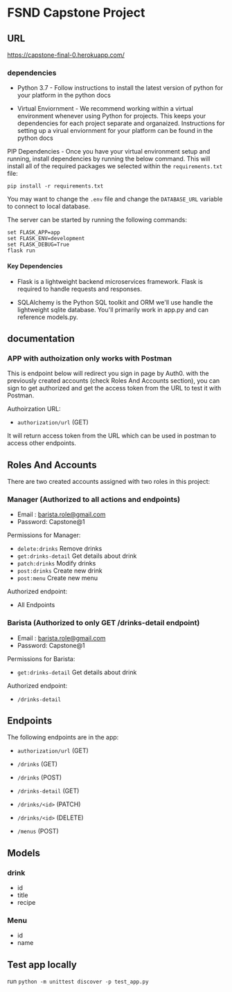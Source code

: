 # FSND Capstone Project

## URL

https://capstone-final-0.herokuapp.com/

### dependencies 
- Python 3.7 - Follow instructions to install the latest version of python for your platform in the python docs

- Virtual Enviornment - We recommend working within a virtual environment whenever using Python for projects. This keeps your dependencies for each project separate and organaized. Instructions for setting up a virual enviornment for your platform can be found in the python docs

PIP Dependencies - Once you have your virtual environment setup and running, install dependencies by running the below command. This will install all of the required packages we selected within the `requirements.txt` file:

`pip install -r requirements.txt`

You may want to change the `.env` file and change the `DATABASE_URL` variable to connect to local database.

The server can be started by running the following commands:
```
set FLASK_APP=app
set FLASK_ENV=development
set FLASK_DEBUG=True
flask run
```

#### Key Dependencies

- Flask is a lightweight backend microservices framework. Flask is required to handle requests and responses.

- SQLAlchemy is the Python SQL toolkit and ORM we'll use handle the lightweight sqlite database. You'll primarily work in app.py and can reference models.py.

## documentation

### APP with authoization only works with Postman
This is endpoint below will redirect you sign in page by Auth0. with the previously created accounts (check Roles And Accounts section), you can sign to get authorized and get the access token from the URL to test it with Postman.


Authoirzation URL:
- `authorization/url` (GET)

It will return access token from the URL which can be used in postman to access other endpoints.


## Roles And Accounts

There are two created accounts assigned with two roles in this project:

### Manager (Authorized to all actions and endpoints)

- Email : barista.role@gmail.com
- Password: Capstone@1

Permissions for Manager:

- `delete:drinks` Remove drinks
- `get:drinks-detail` Get details about drink
- `patch:drinks` Modify drinks
- `post:drinks` Create new drink
- `post:menu` Create new menu

Authorized endpoint:

- All Endpoints


### Barista (Authorized to only GET /drinks-detail endpoint)

- Email : barista.role@gmail.com
- Password: Capstone@1

Permissions for Barista:

- `get:drinks-detail` Get details about drink

Authorized endpoint:

- `/drinks-detail`



## Endpoints
The following endpoints are in the app:

- `authorization/url` (GET)

- `/drinks` (GET)
- `/drinks` (POST)
- `/drinks-detail` (GET)
- `/drinks/<id>` (PATCH)
- `/drinks/<id>` (DELETE)
- `/menus` (POST)


##  Models

### drink
- id
- title
- recipe

### Menu
- id
- name


## Test app locally

run `python -m unittest discover -p test_app.py`
